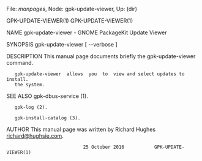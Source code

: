 File: *manpages*,  Node: gpk-update-viewer,  Up: (dir)

GPK-UPDATE-VIEWER(1)                                      GPK-UPDATE-VIEWER(1)



NAME
       gpk-update-viewer - GNOME PackageKit Update Viewer

SYNOPSIS
       gpk-update-viewer [ --verbose ]


DESCRIPTION
       This manual page documents briefly the gpk-update-viewer command.

       gpk-update-viewer  allows  you  to  view and select updates to install.
       the system.

SEE ALSO
       gpk-dbus-service (1).

       gpk-log (2).

       gpk-install-catalog (3).

AUTHOR
       This manual page was written by Richard Hughes <richard@hughsie.com>.



                                25 October 2016           GPK-UPDATE-VIEWER(1)
